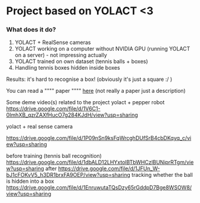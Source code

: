 # Project based on YOLACT <3

### What does it do?

1) YOLACT + RealSense cameras
2) YOLACT working on a computer without NVIDIA GPU (running YOLACT on a server) - not impressing actually
3) YOLACT trained on own dataset (tennis balls + boxes)
4) Handling tennis boxes hidden inside boxes

Results: it's hard to recognise a box! (obviously it's just a square :/ )

You can read a """" paper """" [here](https://github.com/ostapana/project_dtu/blob/main/dtu_project.pdf) (not really a paper just a description)

Some deme video(s) related to the project
yolact + pepper robot
https://drive.google.com/file/d/1V6C1-0ImhXB_qzrZAXfHucO7g284KJdH/view?usp=sharing

yolact + real sense camera

https://drive.google.com/file/d/1P09nSn9ksFqWrcghDUfSrB4cbDKqyq_c/view?usp=sharing

before training (tennis ball recognition)
https://drive.google.com/file/d/1dbALD12LHYxtolBTbWHCzlBUNiprRTgm/view?usp=sharing
after
https://drive.google.com/file/d/1JFUn_W-bJ1cFOKvV5_h3DR1brxFA9OEP/view?usp=sharing
tracking whether the ball is hidden into a box
https://drive.google.com/file/d/1EnruwutaTQsDzy65rGddpD7Bge8WSOW8/view?usp=sharing
